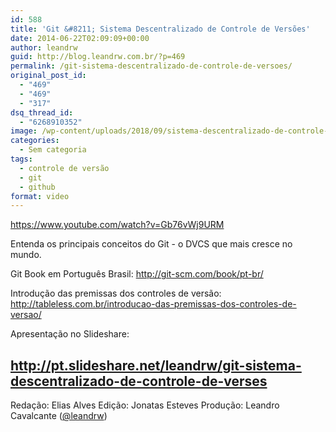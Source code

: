 ```yaml
---
id: 588
title: 'Git &#8211; Sistema Descentralizado de Controle de Versões'
date: 2014-06-22T02:09:09+00:00
author: leandrw
guid: http://blog.leandrw.com.br/?p=469
permalink: /git-sistema-descentralizado-de-controle-de-versoes/
original_post_id:
  - "469"
  - "469"
  - "317"
dsq_thread_id:
  - "6268910352"
image: /wp-content/uploads/2018/09/sistema-descentralizado-de-controle-de-versc3b5es-700x430.png
categories:
  - Sem categoria
tags:
  - controle de versão
  - git
  - github
format: video
---
```

https://www.youtube.com/watch?v=Gb76vWj9URM

Entenda os principais conceitos do Git - o DVCS que mais cresce no mundo.
<!--more-->

Git Book em Português Brasil:
<a href="http://git-scm.com/book/pt-br/" target="_blank" rel="noopener">http://git-scm.com/book/pt-br/</a>

Introdução das premissas dos controles de versão:
<a href="http://tableless.com.br/introducao-das-premissas-dos-controles-de-versao/" target="_blank" rel="noopener">http://tableless.com.br/introducao-das-premissas-dos-controles-de-versao/</a>

Apresentação no Slideshare:
<h2><a href="http://pt.slideshare.net/leandrw/git-sistema-descentralizado-de-controle-de-verses" target="_blank" rel="noopener">http://pt.slideshare.net/leandrw/git-sistema-descentralizado-de-controle-de-verses</a></h2>
Redação: Elias Alves
Edição: Jonatas Esteves
Produção: Leandro Cavalcante (<a title="Twitter" href="http://twitter.com/leandrw" target="_blank" rel="noopener">@leandrw</a>)
